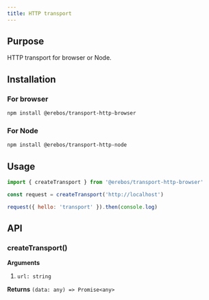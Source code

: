 ```yaml
---
title: HTTP transport
---
```


## Purpose

HTTP transport for browser or Node.

## Installation

### For browser

```sh
npm install @erebos/transport-http-browser
```

### For Node

```sh
npm install @erebos/transport-http-node
```

## Usage

```javascript
import { createTransport } from '@erebos/transport-http-browser'

const request = createTransport('http://localhost')

request({ hello: 'transport' }).then(console.log)
```

## API

### createTransport()

**Arguments**

1.  `url: string`

**Returns** `(data: any) => Promise<any>`
